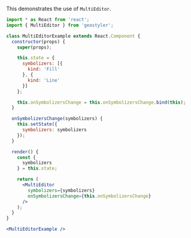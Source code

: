 <!--
 * Released under the BSD 2-Clause License
 *
 * Copyright © 2018-present, terrestris GmbH & Co. KG and GeoStyler contributors
 * All rights reserved.
 *
 * Redistribution and use in source and binary forms, with or without
 * modification, are permitted provided that the following conditions are met:
 *
 * * Redistributions of source code must retain the above copyright notice,
 *   this list of conditions and the following disclaimer.
 *
 * * Redistributions in binary form must reproduce the above copyright notice,
 *   this list of conditions and the following disclaimer in the documentation
 *   and/or other materials provided with the distribution.
 *
 * THIS SOFTWARE IS PROVIDED BY THE COPYRIGHT HOLDERS AND CONTRIBUTORS "AS IS"
 * AND ANY EXPRESS OR IMPLIED WARRANTIES, INCLUDING, BUT NOT LIMITED TO, THE
 * IMPLIED WARRANTIES OF MERCHANTABILITY AND FITNESS FOR A PARTICULAR PURPOSE
 * ARE DISCLAIMED. IN NO EVENT SHALL THE COPYRIGHT HOLDER OR CONTRIBUTORS BE
 * LIABLE FOR ANY DIRECT, INDIRECT, INCIDENTAL, SPECIAL, EXEMPLARY, OR
 * CONSEQUENTIAL DAMAGES (INCLUDING, BUT NOT LIMITED TO, PROCUREMENT OF
 * SUBSTITUTE GOODS OR SERVICES; LOSS OF USE, DATA, OR PROFITS; OR BUSINESS
 * INTERRUPTION) HOWEVER CAUSED AND ON ANY THEORY OF LIABILITY, WHETHER IN
 * CONTRACT, STRICT LIABILITY, OR TORT (INCLUDING NEGLIGENCE OR OTHERWISE)
 * ARISING IN ANY WAY OUT OF THE USE OF THIS SOFTWARE, EVEN IF ADVISED OF THE
 * POSSIBILITY OF SUCH DAMAGE.
 *
-->

This demonstrates the use of `MultiEditor`.

```jsx
import * as React from 'react';
import { MultiEditor } from 'geostyler';

class MultiEditorExample extends React.Component {
  constructor(props) {
    super(props);

    this.state = {
      symbolizers: [{
        kind: 'Fill'
      }, {
        kind: 'Line'
      }]
    };

    this.onSymbolizersChange = this.onSymbolizersChange.bind(this);
  }

  onSymbolizersChange(symbolizers) {
    this.setState({
      symbolizers: symbolizers
    });
  }

  render() {
    const {
      symbolizers
    } = this.state;

    return (
      <MultiEditor
        symbolizers={symbolizers}
        onSymbolizersChange={this.onSymbolizersChange}
      />
    );
  }
}

<MultiEditorExample />
```
